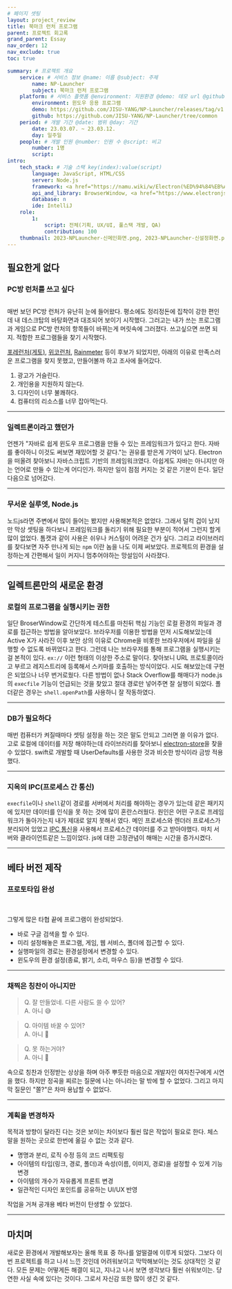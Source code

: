 ```yaml
---
# 페이지 셋팅
layout: project_review
title: 북마크 런처 프로그램
parent: 프로젝트 회고록
grand_parent: Essay
nav_order: 12
nav_exclude: true
toc: true

summary: # 프로젝트 개요
    service: # 서비스 정보 @name: 이름 @subject: 주제
        name: NP-Launcher
        subject: 북마크 런처 프로그램
    platform: # 서비스 플랫폼 @environment: 지원환경 @demo: 데모 url @github: 깃헙 url, @value: default -> n
        environment: 윈도우 응용 프로그램  
        demo: https://github.com/JISU-YANG/NP-Launcher/releases/tag/v1.0.0
        github: https://github.com/JISU-YANG/NP-Launcher/tree/common
    period: # 개발 기간 @date: 범위 @day: 기간
        date: 23.03.07. ~ 23.03.12.
        day: 일주일
    people: # 개발 인원 @number: 인원 수 @script: 비고
        number: 1명
        script: 
intro:
    tech_stack: # 기술 스택 key(index):value(script)
        language: JavaScript, HTML/CSS
        server: Node.js
        framework: <a href="https://namu.wiki/w/Electron(%ED%94%84%EB%A0%88%EC%9E%84%EC%9B%8C%ED%81%AC)">ELECTRON</a>
        api_and_library: BrowserWindow, <a href="https://www.electronjs.org/docs/latest/tutorial/ipc">electron-ipc</a>, <a href="https://github.com/sindresorhus/electron-store#readme">electron-store</a>, electron-shutdown-command
        database: n
        ide: IntelliJ
    role: 
        1:
            script: 전체(기획, UX/UI, 풀스택 개발, QA)
            contribution: 100
    thumbnail: 2023-NPLauncher-신메인화면.png, 2023-NPLauncher-신설정화면.png
---
```


## 필요한게 없다
### PC방 런처를 쓰고 싶다
<img class="cdn-img" id="2023-NPLauncher-PC방런처.PNG">

매번 보던 PC방 런처가 유난히 눈에 들어왔다.
평소에도 정리정돈에 집착이 강한 편인데 내 데스크탑의 바탕화면과 대조되어 보이기 시작했다.
그러고는 내가 쓰는 프로그램과 게임으로 PC방 런처의 항목들이 바뀌는게 머릿속에 그러졌다.
쓰고싶으면 쓰면 되지. 적합한 프로그램들을 찾기 시작했다.

[포레런처(게토)](https://service.geto.co.kr/Guide/download/foreLauncher), [위코런처](https://www.wico.co.kr/new/download/dn2.html), [Rainmeter](https://www.rainmeter.net/) 등이 후보가 되었지만, 아래의 이유로 만족스러운 프로그램을 찾지 못했고, 만들어볼까 하고 조사에 들어갔다.

1. 광고가 거슬린다.
2. 개인용을 지원하지 않는다.
3. 디자인이 너무 불쾌하다.
4. 컴퓨터의 리소스를 너무 잡아먹는다.

---

### 일렉트론이라고 했던가
언젠가 "자바로 쉽게 윈도우 프로그램을 만들 수 있는 프레임워크가 있다고 한다. 자바를 좋아하니 이것도 써보면 재밌어할 것 같다."는 권유를 받은게 기억이 났다. Electron을 떠올려 찾아보니 자바스크립트 기반의 프레임워크였다.
아쉽게도 자바는 아니지만 아는 언어로 만들 수 있는게 어디인가. 하지만 일이 점점 커지는 것 같은 기분이 든다.
일단 다음으로 넘어갔다.

---

### 무서운 실루엣, Node.js
노드js라면 주변에서 많이 들어는 봤지만 사용해본적은 없었다. 그래서 덜컥 겁이 났지만 막상 셋팅을 하다보니 프레임워크를 돌리기 위해 필요한 부분이 적어서 그런지 할게 많이 없었다. 톰캣과 같이 사용은 쉬우나 커스텀이 어려운 건가 싶다.
그리고 라이브러리를 찾다보면 자주 만나게 되는 `npm` 이란 놈을 나도 이제 써보았다. 프로젝트의 환경을 설정하는게 간편해서 일이 커지니 멈추어야하는 망설임이 사라졌다.

---

## 일렉트론만의 새로운 환경
### 로컬의 프로그램을 실행시키는 권한
일단 BroserWindow로 간단하게 테스트를 마친뒤 핵심 기능인 로컬 환경의 파일과 경로를 접근하는 방법을 알아보았다.
브라우저를 이용한 방법을 먼저 시도해보았는데 Active X가 사라진 이후 보안 상의 이유로 Chrome을 비롯한 브라우저에서 파일을 실행할 수 없도록 바뀌었다고 한다.
그런데 나는 브라우저를 통해 프로그램을 실행시키는걸 본적이 있다. `ex://` 이런 형태의 이상한 주소로 말이다.
찾아보니 URL 프로토콜이라고 부르고 레지스트리에 등록해서 스키마를 호출하는 방식이었다. 시도 해보았는데 구현은 되었으나 너무 번거로웠다.
다른 방법이 없나 Stack Overflow를 해매다가 node.js의 `execfile` 기능이 언급되는 것을 찾았고 절대 경로만 넣어주면 잘 실행이 되었다. 
폴더같은 경우는 `shell.openPath`를 사용하니 잘 작동하였다.

---

### DB가 필요하다
매번 컴퓨터가 켜질때마다 셋팅 설정을 하는 것은 말도 안되고 그러면 쓸 이유가 없다. 고로 로컬에 데이터를 저장 해야하는데 라이브러리를 찾아보니 [electron-store](https://github.com/sindresorhus/electron-store)을 찾을 수 있었다.
swift로 개발할 때 UserDefaults를 사용한 것과 비슷한 방식이라 금방 적용했다.

---

### 지옥의 IPC(프로세스 간 통신)
`execfile`이나 `shell`같이 경로를 서버에서 처리를 해야하는 경우가 있는데 같은 패키지에 있지만 데이터를 인식을 못 하는 것에 많이 혼란스러웠다.
원인은 어떤 구조로 프레임워크가 돌아가는지 내가 제대로 알지 못해서 였다. 메인 프로세스와 렌더러 프로세스가 분리되어 있었고 [IPC 통신](https://www.electronjs.org/docs/latest/tutorial/ipc)을 사용해서 프로세스간 데이터를 주고 받아야했다.
마치 서버와 클라이언트같은 느낌이었다. js에 대한 고정관념이 해매는 시간을 증가시켰다.

---

## 베타 버전 제작
### 프로토타입 완성
<img class="cdn-img" id="2023-NPLauncher-구메인화면.png">

<img class="cdn-img" id="2023-NPLauncher-구설정화면.png">

그렇게 많은 타협 끝에 프로그램이 완성되었다.

- 바로 구글 검색을 할 수 있다.
- 미리 설정해놓은 프로그램, 게임, 웹 서비스, 폴더에 접근할 수 있다.
- 실행파일의 경로는 환경설정에서 변경할 수 있다.
- 윈도우의 환경 설정(종료, 밝기, 소리, 마우스 등)을 변경할 수 있다.

---

### 채찍은 칭찬이 아니지만
> Q. 잘 만들었네. 다른 사람도 쓸 수 있어?  
> A. 아니 😅

> Q. 아이템 바꿀 수 있어?  
> A. 아니 🥲

> Q. 못 하는거야?  
> A. 아니 🫠

속으로 칭찬과 인정받는 상상을 하며 아주 뿌듯한 마음으로 개발자인 여자친구에게 시연을 했다. 하지만 정곡을 찌르는 질문에 나는 아니라는 말 밖에 할 수 없었다. 
그리고 마지막 질문인 "쫄?"은 차마 용납할 수 없었다. 

---

### 계획을 변경하자
목적과 방향이 달라진 다는 것은 보이는 차이보다 훨씬 많은 작업이 필요로 한다. 체스 말을 원하는 곳으로 한번에 옮길 수 없는 것과 같다.

- 명명과 분리, 로직 수정 등의 코드 리팩토링
- 아이템의 타입(링크, 경로, 폴더)과 속성(이름, 이미지, 경로)을 설정할 수 있게 기능변경
- 아이템의 개수가 자유롭게 프론트 변경
- 일관적인 디자인 포인트를 공유하는 UI/UX 반영

작업을 거쳐 공개용 베타 버전이 탄생할 수 있었다.

---

## 마치며
새로운 환경에서 개발해보자는 올해 목표 중 하나를 얼떨결에 이루게 되었다. 그보다 이번 프로젝트를 하고 나서 느낀 것인데 어려워보이고 막막해보이는 것도 상대적인 것 같다. 모든 문제는 어떻게든 해결이 되고, 지나고 나서 보면 생각보다 훨씬 쉬워보이는. 당연한 사실 속에 있다는 것이다. 그로서 자신감 또한 많이 생긴 것 같다. 